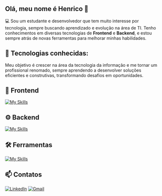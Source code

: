## Olá, meu nome é Henrico 👋
💻 Sou um estudante e desenvolvedor que tem muito interesse por tecnologia, sempre buscando aprendizado e evolução na área de TI. Tenho conhecimentos em diversas tecnologias de **Frontend** e **Backend**, e estou sempre atrás de novas ferramentas para melhorar minhas habilidades.

## 🚀 Tecnologias conhecidas:
Meu objetivo é crescer na área da tecnologia da informação e me tornar um profissional renomado, sempre aprendendo a desenvolver soluções eficientes e construtivas, transformando desafios em oportunidades.

## 🎨 Frontend
[![My Skills](https://skillicons.dev/icons?i=html,css,js,ts,bootstrap,tailwind,react,sass,less)](https://skillicons.dev)

## ⚙️ Backend
[![My Skills](https://skillicons.dev/icons?i=cs,nodejs,py,docker,mysql,postgres,mongodb,express,prisma)](https://skillicons.dev)

## 🛠️ Ferramentas
[![My Skills](https://skillicons.dev/icons?i=vite,nextjs,git,vscode,visualstudio,materialui,github,npm)](https://skillicons.dev)

## 📫 Contatos
[![LinkedIn](https://skillicons.dev/icons?i=linkedin)](https://www.linkedin.com/in/henrico-da-silva-santos-96186b2b9/)
[![Gmail](https://skillicons.dev/icons?i=gmail)](mailto:dasilvasantoshenrico@gmail.com)
